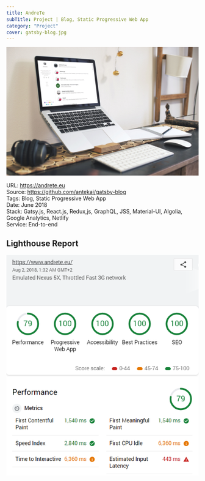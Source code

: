 ```yaml
---
title: AndreTe
subTitle: Project | Blog, Static Progressive Web App
category: "Project"
cover: gatsby-blog.jpg
---
```


![gatsby-blog mockup](./gatsby-blog.jpg)

URL: https://andrete.eu  
Source: https://github.com/antekai/gatsby-blog  
Tags: Blog, Static Progressive Web App  
Date: June 2018  
Stack: Gatsy.js, React.js, Redux,js, GraphQL, JSS, Material-UI, Algolia, Google Analytics, Netlify  
Service: End-to-end

## Lighthouse Report

![gatsby blog](./andrete-lr.png)
